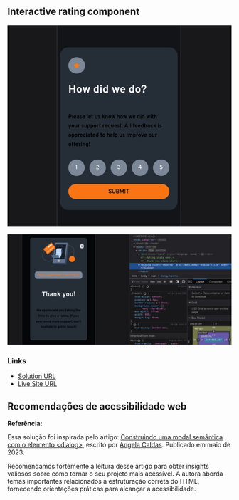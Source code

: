 ## Interactive rating component

![componente](./images/Screenshot1.png)

![codigo](./images/Screenshot2.png)



### Links

-  [Solution URL](https://github.com/Edsonromeumaier/Rating-component)
-  [Live Site URL](https://rating-component-zeta-one.vercel.app/)




## Recomendações de acessibilidade web
**Referência:**

Essa solução foi inspirada pelo artigo: [Construindo uma modal semântica com o elemento &lt;dialog&gt;](https://dev.to/sucodelarangela/construindo-uma-modal-semantica-com-o-elemento-1j88), escrito por [Angela Caldas](https://dev.to/sucodelarangela). Publicado em maio de 2023.

Recomendamos fortemente a leitura desse artigo para obter insights valiosos sobre como tornar o seu projeto mais acessível. A autora aborda temas importantes relacionados à estruturação correta do HTML, fornecendo orientações práticas para alcançar a acessibilidade.




